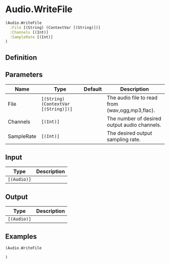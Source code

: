 # Audio.WriteFile

```clojure
(Audio.WriteFile
  :File [(String) (ContextVar [(String)])]
  :Channels [(Int)]
  :SampleRate [(Int)]
)
```

## Definition


## Parameters
| Name | Type | Default | Description |
|------|------|---------|-------------|
| File | `[(String) (ContextVar [(String)])]` |  | The audio file to read from (wav,ogg,mp3,flac). |
| Channels | `[(Int)]` |  | The number of desired output audio channels. |
| SampleRate | `[(Int)]` |  | The desired output sampling rate. |


## Input
| Type | Description |
|------|-------------|
| `[(Audio)]` |  |


## Output
| Type | Description |
|------|-------------|
| `[(Audio)]` |  |


## Examples

```clojure
(Audio.WriteFile

)
```
